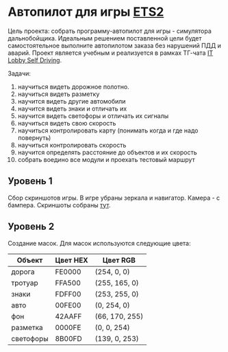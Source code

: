 # Автопилот для игры [ETS2](https://store.steampowered.com/app/227300/Euro_Truck_Simulator_2/)

Цель проекта: собрать программу-автопилот для игры - симулятора дальнобойщика. Идеальным решением поставленной цели будет самостоятельное выполните автопилотом заказа без нарушений ПДД и аварий. Проект является учебным и реализуется в рамках ТГ-чата [IT Lobby Self Driving](https://t.me/SelfDrivingIrk).

Задачи: 
1) научиться видеть дорожное полотно.
2) научиться видеть разметку
3) научится видеть другие автомобили 
4) научится видеть знаки и отличать их 
5) научится видеть светофоры и отличать их сигналы
6) научиться видеть свою скорость 
7) научиться контролировать карту (понимать когда и где надо повернуть)
8) научиться контролировать скорость 
9) научится определять расстояние до объектов и их скорость
10) собрать воедино все модули и проехать тестовый маршрут

## Уровень 1
Сбор скриншотов игры. В игре убраны зеркала и навигатор. Камера - с бампера. Скриншоты собраны [тут](https://drive.google.com/drive/folders/11La854cDiWAVJsGm_5ss-wPlJlC-MccB?usp=share_link).

## Уровень 2
Создание масок. Для масок используются следующие цвета:

| Объект | Цвет HEX | Цвет RGB |
| --- | --- | --- |
| дорога | FE0000 | (254, 0, 0) |
| тротуар | FFA500 | (255, 165, 0) |
| знаки | FDFF00 | (253, 255, 0) |
| авто | 00FE00 | (0, 254, 0) |
| фон | 42AAFF | (66, 170, 255) |
| разметка | 0000FE | (0, 0, 254) |
| светофоры | 8B00FD | (139, 0, 253) |
